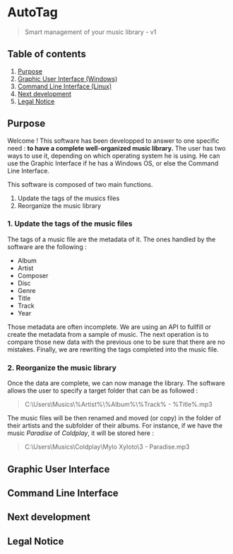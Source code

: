 # AutoTag
> Smart management of your music library - v1

## Table of contents
1. [Purpose](#purpose)
2. [Graphic User Interface (Windows)](#GUI)
3. [Command Line Interface (Linux)](#CLI)
4. [Next development](#next)
4. [Legal Notice](#notice)

## Purpose <a name="purpose"></a>

  Welcome ! This software has been developped to answer to one specific need : **to have a complete well-organized music library.**
  The user has two ways to use it, depending on which operating system he is using. He can use the Graphic Interface if he has a Windows   OS, or else the Command Line Interface.
  
  This software is composed of two main functions.
  1. Update the tags of the musics files
  2. Reorganize the music library
  
### 1. Update the tags of the music files
  The tags of a music file are the metadata of it. The ones handled by the software are the following :
* Album
* Artist
* Composer
* Disc
* Genre
* Title
* Track
* Year

Those metadata are often incomplete. We are using an API to fullfill or create the metadata from a sample of music. The next operation is to compare those new data with the previous one to be sure that there are no mistakes. Finally, we are rewriting the tags completed into the music file.

### 2. Reorganize the music library

Once the data are complete, we can now manage the library. The software allows the user to specify a target folder that can be as followed :
> C:\Users\Musics\\%Artist%\\%Album%\\%Track% - %Title%.mp3

The music files will be then renamed and moved (or copy) in the folder of their artists and the subfolder of their albums. For instance, if we have the music *Paradise* of *Coldplay*, it will be stored here :
> C:\Users\Musics\Coldplay\Mylo Xyloto\3 - Paradise.mp3


## Graphic User Interface <a name="GUI"></a>



## Command Line Interface <a name="CLI"></a>

## Next development <a name="next"></a>
## Legal Notice <a name="notice"></a>
